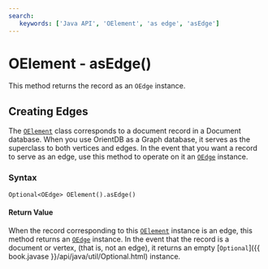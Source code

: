 ```yaml
---
search:
   keywords: ['Java API', 'OElement', 'as edge', 'asEdge']
---
```


# OElement - asEdge()

This method returns the record as an `OEdge` instance.

## Creating Edges

The [`OElement`](Java-Ref-OElement.md) class corresponds to a document record in a Document database.  When you use OrientDB as a Graph database, it serves as the superclass to both vertices and edges.  In the event that you want a record to serve as an edge, use this method to operate on it an [`OEdge`](Java-Ref-OEdge.md) instance.

### Syntax

```
Optional<OEdge> OElement().asEdge()
```

#### Return Value

When the record corresponding to this [`OElement`](Java-Ref-OElement.md) instance is an edge, this method returns an [`OEdge`](Java-Ref-OEdge.md) instance.  In the event that the record is a document or vertex, (that is, not an edge), it returns an empty [`Optional`]({{ book.javase }}/api/java/util/Optional.html) instance.


